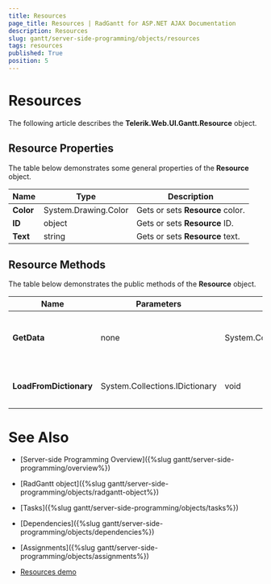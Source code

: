 ```yaml
---
title: Resources
page_title: Resources | RadGantt for ASP.NET AJAX Documentation
description: Resources
slug: gantt/server-side-programming/objects/resources
tags: resources
published: True
position: 5
---
```


# Resources


The following article describes the **Telerik.Web.UI.Gantt.Resource** object.

## Resource Properties

The table below demonstrates some general properties of the **Resource** object.

| Name | Type | Description |
| ------ | ------ | ------ |
| **Color** |System.Drawing.Color|Gets or sets **Resource** color.|
| **ID** |object|Gets or sets **Resource** ID.|
| **Text** |string|Gets or sets **Resource** text.|


## Resource Methods

The table below demonstrates the public methods of the **Resource** object.

| Name | Parameters | Return type | Description |
| ------ | ------ | ------ |  ------ |
| **GetData** |none|System.Collections.Specialized.IOrderedDictionary|Returns **Resource** data as an Ordered dictionary.|
| **LoadFromDictionary** |System.Collections.IDictionary|void|Loads **Resource** data from a Dictionary.|


# See Also

 * [Server-side Programming Overview]({%slug gantt/server-side-programming/overview%})
 
 * [RadGantt object]({%slug gantt/server-side-programming/objects/radgantt-object%})
 
 * [Tasks]({%slug gantt/server-side-programming/objects/tasks%})
 
 * [Dependencies]({%slug gantt/server-side-programming/objects/dependencies%})

 * [Assignments]({%slug gantt/server-side-programming/objects/assignments%})
 
 * [Resources demo](http://demos.telerik.com/aspnet-ajax/gantt/examples/functionality/resources/defaultcs.aspx)
 
 